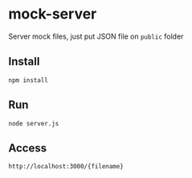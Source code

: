 # mock-server

Server mock files, just put JSON file on `public` folder

## Install

```npm install```

## Run

```node server.js```

## Access

```http://localhost:3000/{filename}```